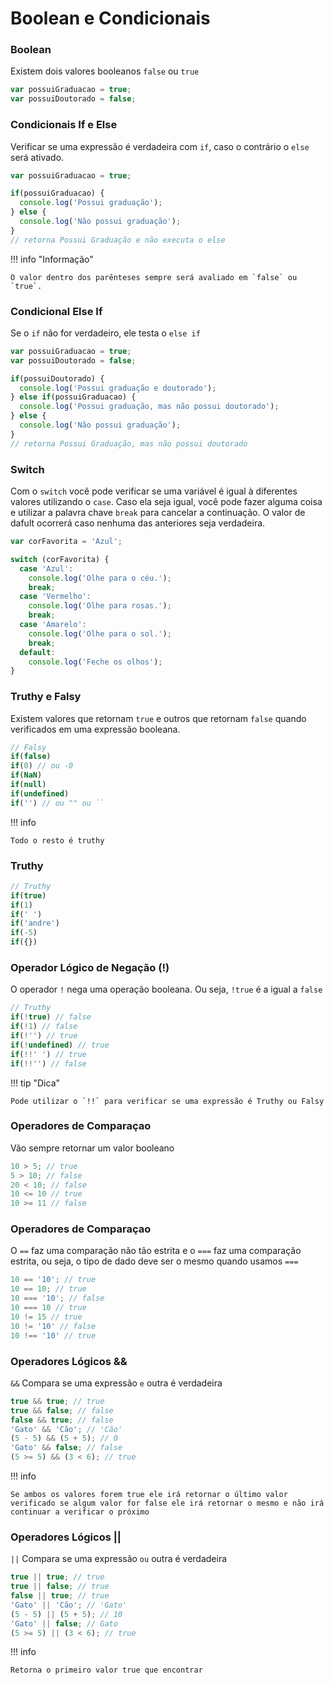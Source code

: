 # Boolean e Condicionais

### Boolean

Existem dois valores booleanos `false` ou `true`

```js
var possuiGraduacao = true;
var possuiDoutorado = false;
```

### Condicionais If e Else

Verificar se uma expressão é verdadeira com `if`, caso o contrário o `else` será ativado.

```js
var possuiGraduacao = true;

if(possuiGraduacao) {
  console.log('Possui graduação');
} else {
  console.log('Não possui graduação');
}
// retorna Possui Graduação e não executa o else
```
!!! info "Informação"

    O valor dentro dos parênteses sempre será avaliado em `false` ou `true`.

### Condicional Else If

Se o `if` não for verdadeiro, ele testa o `else if`

```js
var possuiGraduacao = true;
var possuiDoutorado = false;

if(possuiDoutorado) {
  console.log('Possui graduação e doutorado');
} else if(possuiGraduacao) {
  console.log('Possui graduação, mas não possui doutorado');
} else {
  console.log('Não possui graduação');
}
// retorna Possui Graduação, mas não possui doutorado
```

### Switch

Com o `switch` você pode verificar se uma variável é igual à diferentes valores utilizando o `case`. Caso ela seja igual, você pode fazer alguma coisa e utilizar a palavra chave `break` para cancelar a continuação. O valor de dafult ocorrerá caso nenhuma das anteriores seja verdadeira.

```js
var corFavorita = 'Azul';

switch (corFavorita) {
  case 'Azul':
    console.log('Olhe para o céu.');
    break;
  case 'Vermelho':
    console.log('Olhe para rosas.');
    break;
  case 'Amarelo':
    console.log('Olhe para o sol.');
    break;
  default:
    console.log('Feche os olhos');
}
```

### Truthy e Falsy

Existem valores que retornam `true` e outros que retornam `false` quando verificados em uma expressão booleana.

```js
// Falsy
if(false)
if(0) // ou -0
if(NaN)
if(null)
if(undefined)
if('') // ou "" ou ``
``` 
!!! info 

    Todo o resto é truthy

### Truthy

```js
// Truthy
if(true)
if(1)
if(' ')
if('andre')
if(-5)
if({})
```

### Operador Lógico de Negação (!)

O operador `!` nega uma operação booleana. Ou seja, `!true` é a igual a `false` 

```js
// Truthy
if(!true) // false
if(!1) // false
if(!'') // true
if(!undefined) // true
if(!!' ') // true
if(!!'') // false
```
!!! tip "Dica"

    Pode utilizar o `!!` para verificar se uma expressão é Truthy ou Falsy

### Operadores de Comparaçao

Vão sempre retornar um valor booleano

```js
10 > 5; // true
5 > 10; // false
20 < 10; // false
10 <= 10 // true
10 >= 11 // false
```

### Operadores de Comparaçao

O `==` faz uma comparação não tão estrita e o `===` faz uma comparação estrita, ou seja, o tipo de dado deve ser o mesmo quando usamos `===`

```js
10 == '10'; // true
10 == 10; // true
10 === '10'; // false
10 === 10 // true
10 != 15 // true
10 != '10' // false
10 !== '10' // true
```

### Operadores Lógicos &&

`&&` Compara se uma expressão `e` outra é verdadeira

```js
true && true; // true
true && false; // false
false && true; // false
'Gato' && 'Cão'; // 'Cão'
(5 - 5) && (5 + 5); // 0
'Gato' && false; // false
(5 >= 5) && (3 < 6); // true
```

!!! info 

    Se ambos os valores forem true ele irá retornar o último valor verificado se algum valor for false ele irá retornar o mesmo e não irá continuar a verificar o próximo

### Operadores Lógicos ||

`||` Compara se uma expressão `ou` outra é verdadeira
```js
true || true; // true
true || false; // true
false || true; // true
'Gato' || 'Cão'; // 'Gato'
(5 - 5) || (5 + 5); // 10
'Gato' || false; // Gato
(5 >= 5) || (3 < 6); // true
```
!!! info 

    Retorna o primeiro valor true que encontrar